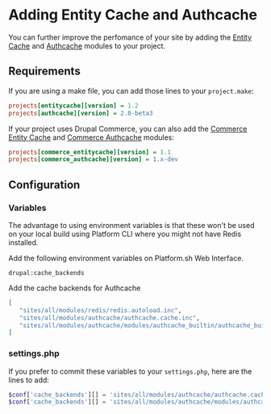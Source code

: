 # Adding Entity Cache and Authcache

You can further improve the perfomance of your site by adding the
[Entity Cache](https://www.drupal.org/project/entitycache) and
[Authcache](https://www.drupal.org/project/authcache) modules to your
project.

## Requirements

If you are using a make file, you can add those lines to your
`project.make`:

```ini
projects[entitycache][version] = 1.2
projects[authcache][version] = 2.0-beta3
```

If your project uses Drupal Commerce, you can also add the [Commerce
Entity Cache](https://www.drupal.org/project/commerce_entitycache) and
[Commerce Authcache](https://www.drupal.org/project/commerce_authcache)
modules:

```ini
projects[commerce_entitycache][version] = 1.1
projects[commerce_authcache][version] = 1.x-dev
```

## Configuration

### Variables

The advantage to using environment variables is that these won't be used
on your local build using Platform CLI where you might not have Redis
installed.

Add the following environment variables on Platform.sh Web Interface.

`drupal:cache_backends`

Add the cache backends for Authcache

```bash
[
   "sites/all/modules/redis/redis.autoload.inc",
   "sites/all/modules/authcache/authcache.cache.inc",
   "sites/all/modules/authcache/modules/authcache_builtin/authcache_builtin.cache.inc"
]
```

### settings.php

If you prefer to commit these variables to your `settings.php`, here are
the lines to add:

```php
$conf['cache_backends'][] = 'sites/all/modules/authcache/authcache.cache.inc';
$conf['cache_backends'][] = 'sites/all/modules/authcache/modules/authcache_builtin/authcache_builtin.cache.inc';
```
